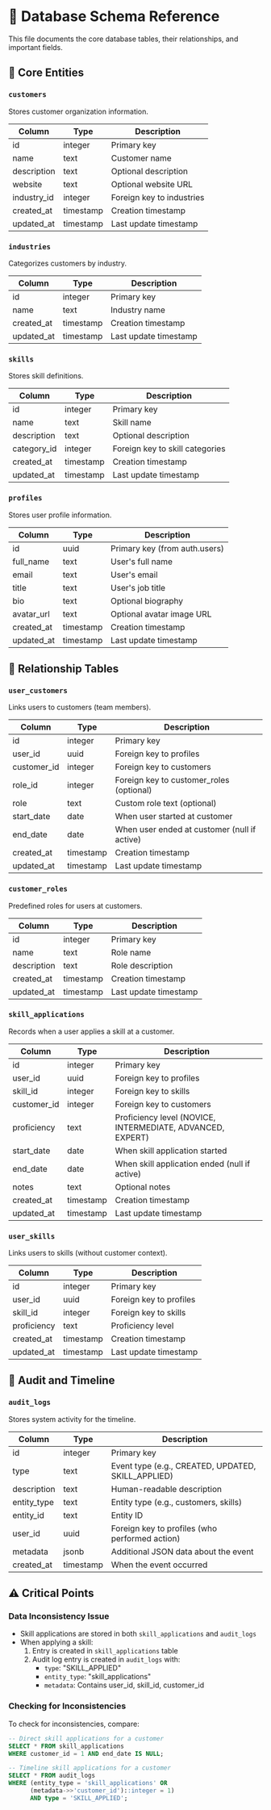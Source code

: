 # 💾 Database Schema Reference

This file documents the core database tables, their relationships, and important fields.

## 🏢 Core Entities

### `customers`

Stores customer organization information.

| Column | Type | Description |
|--------|------|-------------|
| id | integer | Primary key |
| name | text | Customer name |
| description | text | Optional description |
| website | text | Optional website URL |
| industry_id | integer | Foreign key to industries |
| created_at | timestamp | Creation timestamp |
| updated_at | timestamp | Last update timestamp |

### `industries`

Categorizes customers by industry.

| Column | Type | Description |
|--------|------|-------------|
| id | integer | Primary key |
| name | text | Industry name |
| created_at | timestamp | Creation timestamp |
| updated_at | timestamp | Last update timestamp |

### `skills`

Stores skill definitions.

| Column | Type | Description |
|--------|------|-------------|
| id | integer | Primary key |
| name | text | Skill name |
| description | text | Optional description |
| category_id | integer | Foreign key to skill categories |
| created_at | timestamp | Creation timestamp |
| updated_at | timestamp | Last update timestamp |

### `profiles`

Stores user profile information.

| Column | Type | Description |
|--------|------|-------------|
| id | uuid | Primary key (from auth.users) |
| full_name | text | User's full name |
| email | text | User's email |
| title | text | User's job title |
| bio | text | Optional biography |
| avatar_url | text | Optional avatar image URL |
| created_at | timestamp | Creation timestamp |
| updated_at | timestamp | Last update timestamp |

## 🔗 Relationship Tables

### `user_customers`

Links users to customers (team members).

| Column | Type | Description |
|--------|------|-------------|
| id | integer | Primary key |
| user_id | uuid | Foreign key to profiles |
| customer_id | integer | Foreign key to customers |
| role_id | integer | Foreign key to customer_roles (optional) |
| role | text | Custom role text (optional) |
| start_date | date | When user started at customer |
| end_date | date | When user ended at customer (null if active) |
| created_at | timestamp | Creation timestamp |
| updated_at | timestamp | Last update timestamp |

### `customer_roles`

Predefined roles for users at customers.

| Column | Type | Description |
|--------|------|-------------|
| id | integer | Primary key |
| name | text | Role name |
| description | text | Role description |
| created_at | timestamp | Creation timestamp |
| updated_at | timestamp | Last update timestamp |

### `skill_applications`

Records when a user applies a skill at a customer.

| Column | Type | Description |
|--------|------|-------------|
| id | integer | Primary key |
| user_id | uuid | Foreign key to profiles |
| skill_id | integer | Foreign key to skills |
| customer_id | integer | Foreign key to customers |
| proficiency | text | Proficiency level (NOVICE, INTERMEDIATE, ADVANCED, EXPERT) |
| start_date | date | When skill application started |
| end_date | date | When skill application ended (null if active) |
| notes | text | Optional notes |
| created_at | timestamp | Creation timestamp |
| updated_at | timestamp | Last update timestamp |

### `user_skills`

Links users to skills (without customer context).

| Column | Type | Description |
|--------|------|-------------|
| id | integer | Primary key |
| user_id | uuid | Foreign key to profiles |
| skill_id | integer | Foreign key to skills |
| proficiency | text | Proficiency level |
| created_at | timestamp | Creation timestamp |
| updated_at | timestamp | Last update timestamp |

## 📝 Audit and Timeline

### `audit_logs`

Stores system activity for the timeline.

| Column | Type | Description |
|--------|------|-------------|
| id | integer | Primary key |
| type | text | Event type (e.g., CREATED, UPDATED, SKILL_APPLIED) |
| description | text | Human-readable description |
| entity_type | text | Entity type (e.g., customers, skills) |
| entity_id | text | Entity ID |
| user_id | uuid | Foreign key to profiles (who performed action) |
| metadata | jsonb | Additional JSON data about the event |
| created_at | timestamp | When the event occurred |

## ⚠️ Critical Points

### Data Inconsistency Issue

- Skill applications are stored in both `skill_applications` and `audit_logs`
- When applying a skill:
  1. Entry is created in `skill_applications` table
  2. Audit log entry is created in `audit_logs` with:
     - `type`: "SKILL_APPLIED" 
     - `entity_type`: "skill_applications"
     - `metadata`: Contains user_id, skill_id, customer_id

### Checking for Inconsistencies

To check for inconsistencies, compare:

```sql
-- Direct skill applications for a customer
SELECT * FROM skill_applications 
WHERE customer_id = 1 AND end_date IS NULL;

-- Timeline skill applications for a customer
SELECT * FROM audit_logs 
WHERE (entity_type = 'skill_applications' OR 
      (metadata->>'customer_id')::integer = 1) 
      AND type = 'SKILL_APPLIED';
``` 